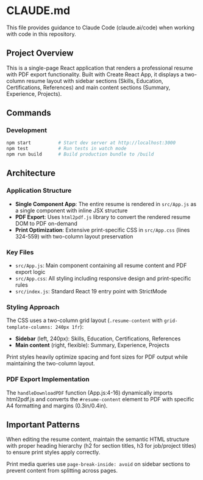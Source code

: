 # CLAUDE.md

This file provides guidance to Claude Code (claude.ai/code) when working with code in this repository.

## Project Overview

This is a single-page React application that renders a professional resume with PDF export functionality. Built with Create React App, it displays a two-column resume layout with sidebar sections (Skills, Education, Certifications, References) and main content sections (Summary, Experience, Projects).

## Commands

### Development
```bash
npm start          # Start dev server at http://localhost:3000
npm test           # Run tests in watch mode
npm run build      # Build production bundle to /build
```

## Architecture

### Application Structure
- **Single Component App**: The entire resume is rendered in `src/App.js` as a single component with inline JSX structure
- **PDF Export**: Uses `html2pdf.js` library to convert the rendered resume DOM to PDF on-demand
- **Print Optimization**: Extensive print-specific CSS in `src/App.css` (lines 324-559) with two-column layout preservation

### Key Files
- `src/App.js`: Main component containing all resume content and PDF export logic
- `src/App.css`: All styling including responsive design and print-specific rules
- `src/index.js`: Standard React 19 entry point with StrictMode

### Styling Approach
The CSS uses a two-column grid layout (`.resume-content` with `grid-template-columns: 240px 1fr`):
- **Sidebar** (left, 240px): Skills, Education, Certifications, References
- **Main content** (right, flexible): Summary, Experience, Projects

Print styles heavily optimize spacing and font sizes for PDF output while maintaining the two-column layout.

### PDF Export Implementation
The `handleDownloadPDF` function (App.js:4-16) dynamically imports html2pdf.js and converts the `#resume-content` element to PDF with specific A4 formatting and margins (0.3in/0.4in).

## Important Patterns

When editing the resume content, maintain the semantic HTML structure with proper heading hierarchy (h2 for section titles, h3 for job/project titles) to ensure print styles apply correctly.

Print media queries use `page-break-inside: avoid` on sidebar sections to prevent content from splitting across pages.
